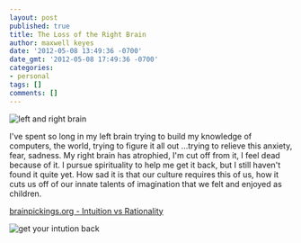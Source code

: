 ```yaml
---
layout: post
published: true
title: The Loss of the Right Brain
author: maxwell keyes
date: '2012-05-08 13:49:36 -0700'
date_gmt: '2012-05-08 17:49:36 -0700'
categories:
- personal
tags: []
comments: []
---
```


![left and right brain]({{site.assets.url_prefix}}/images/posts/left-right-side-of-brain.jpg "left and right brain")

I've spent so long in my left brain trying to build my knowledge of computers, the world, trying to figure it all out
...trying to relieve this anxiety, fear, sadness. My right brain has atrophied, I'm cut off from it, I feel dead
because of it. I pursue spirituality to help me get it back, but I still haven't found it quite yet. How sad it is
that our culture requires this of us, how it cuts us off of our innate talents of imagination that we felt and enjoyed
as children.

[brainpickings.org - Intuition vs Rationality](http://www.brainpickings.org/index.php/2012/01/11/intuition-vs-rationality/)

![get your intution back]({{site.assets.url_prefix}}/images/posts/intuition-mental-space.jpg "get your intuition back when you make space")
